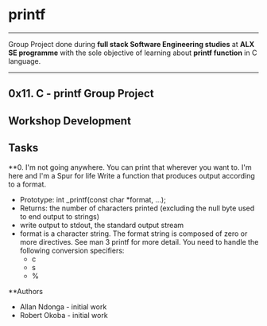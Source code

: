 # printf
---
Group Project done during **full stack Software Engineering studies** at **ALX SE programme** with the sole objective of learning about **printf function** in C language.

---
0x11. C - printf Group Project
---
Workshop Development
---
Tasks
---
**0. I'm not going anywhere. You can print that wherever you want to. I'm here and I'm a Spur for life
Write a function that produces output according to a format.
* Prototype: int _printf(const char *format, ...);
* Returns: the number of characters printed (excluding the null byte used to end output to strings)
* write output to stdout, the standard output stream
* format is a character string. The format string is composed of zero or more directives. See man 3 printf for more detail. You need to handle the following conversion specifiers:
    * c
    * s
    * %

**Authors
* Allan Ndonga - initial work
* Robert Okoba - initial work
